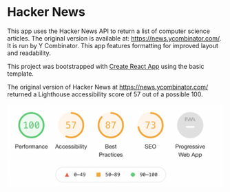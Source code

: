 # Hacker News #

This app uses the Hacker News API to return a list of computer science articles. The original version is available at: <https://news.ycombinator.com/>. It is run by Y Combinator. This app features formatting for improved layout and readability.

This project was bootstrapped with [Create React App](https://github.com/facebook/create-react-app) using the basic template.

The original version of Hacker News at <https://news.ycombinator.com/> returned a Lighthouse accessibility score of 57 out of a possible 100.

![Lighthouse Report](Original_accessibility_report.png)
